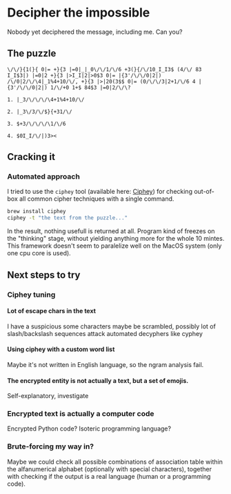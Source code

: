 # Decipher the impossible

Nobody yet deciphered the message, including me. Can you?

## The puzzle

```
\/\/}{1(}{ 0|= +}{3 |=0|_|_0\/\/1/\/6 +3(}{/\/10_I_I3$ (4/\/ 83 I_I$3|) |=0|2 +}{3 |>I_I|2|>0$3 0|= |{3'/\/\/0|2|) /\/0|2/\/\4|_1%4+10/\/, +}{3 |>|20(3$$ 0|= (0/\/\/3|2+1/\/6 4 |{3'/\/\/0|2|) 1/\/+0 1+$ 84$3 |=0|2/\/\?
```

`1. |_3/\/\/\/\4+1%4+10/\/`

`2. |_3\/3/\/$}{+31/\/`

`3. $+3/\/\/\/\1/\/6`

`4. $0I_I/\/|)3><`

## Cracking it

### Automated approach 

I tried to use the `ciphey` tool (available here: [Ciphey](https://github.com/Ciphey/Ciphey)) for checking out-of-box all common cipher techniques with a single command. 

```bash
brew install ciphey
ciphey -t "the text from the puzzle..."
```

In the result, nothing usefull is returned at all. Program kind of freezes on the "thinking" stage, without yielding anything more for the whole 10 mintes. This framework doesn't seem to paralelize well on the MacOS system (only one cpu core is used).  

## Next steps to try

### Ciphey tuning

#### Lot of escape chars in the text

I have a suspicious some characters maybe be scrambled, possibly lot of slash/backslash sequences attack automated decyphers like cyphey

#### Using ciphey with a custom word list

Maybe it's not written in English language, so the ngram analysis fail. 

#### The encrypted entity is not actually a text, but a set of emojis. 

Self-explanatory, investigate

### Encrypted text is actually a computer code

Encrypted Python code? Isoteric programming language? 

### Brute-forcing my way in? 

Maybe we could check all possible combinations of association table within the alfanumerical alphabet (optionally with special characters), together with checking if the output is a real language (human or a programming code). 
